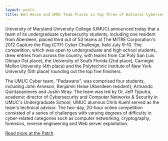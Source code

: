 ```yaml
---
layout: posts
title: Ben Heise and UMUC Team Places in Top Three of National Cybersecurity Competition 
---
```


University of Maryland University College (UMUC) announced today that a team of its undergraduate cybersecurity students, including one resident from Aberdeen, placed third out of 53 teams at The MITRE Corporation's 2012 Capture the Flag (CTF) Cyber Challenge, held July 9–10. The competition, which was open to undergraduate and high school students, drew entries from across the country, with teams from Cal Poly San Luis Obispo (1st place), the University of South Florida (2nd place), Carnegie Mellon University (4th place) and the Polytechnic Institute of New York University (5th place) rounding out the top five finishers.

The UMUC Cyber team, "Padawans", was comprised four students, including John Arneson, Benjamin Heise (Aberdeen resident), Armando Quintananieves and Justin Wray. The team was led by Dr. Jeff Tjiputra, academic director of Cybersecurity and Computer Networks & Security in UMUC's Undergraduate School; UMUC alumnus Chris Kuehl served as the team's technical advisor. The two-day, 20-hour online competition consisted of a series of challenges with varying degrees of difficulty in cyber-related categories such as computer networking, cryptography, forensics, reverse engineering and Web server exploitation.

[Read more at the Patch](https://patch.com/maryland/aberdeen/an--umuc-team-places-in-top-three-of-national-cybersebe316fc844)